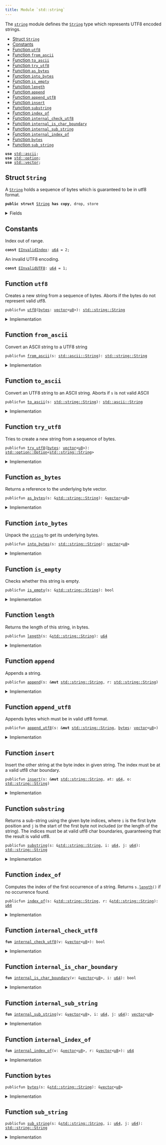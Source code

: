 ```yaml
---
title: Module `std::string`
---
```


The <code><a href="string.md#std_string">string</a></code> module defines the <code><a href="string.md#std_string_String">String</a></code> type which represents UTF8 encoded
strings.


-  [Struct `String`](#std_string_String)
-  [Constants](#@Constants_0)
-  [Function `utf8`](#std_string_utf8)
-  [Function `from_ascii`](#std_string_from_ascii)
-  [Function `to_ascii`](#std_string_to_ascii)
-  [Function `try_utf8`](#std_string_try_utf8)
-  [Function `as_bytes`](#std_string_as_bytes)
-  [Function `into_bytes`](#std_string_into_bytes)
-  [Function `is_empty`](#std_string_is_empty)
-  [Function `length`](#std_string_length)
-  [Function `append`](#std_string_append)
-  [Function `append_utf8`](#std_string_append_utf8)
-  [Function `insert`](#std_string_insert)
-  [Function `substring`](#std_string_substring)
-  [Function `index_of`](#std_string_index_of)
-  [Function `internal_check_utf8`](#std_string_internal_check_utf8)
-  [Function `internal_is_char_boundary`](#std_string_internal_is_char_boundary)
-  [Function `internal_sub_string`](#std_string_internal_sub_string)
-  [Function `internal_index_of`](#std_string_internal_index_of)
-  [Function `bytes`](#std_string_bytes)
-  [Function `sub_string`](#std_string_sub_string)


<pre><code><b>use</b> <a href="ascii.md#std_ascii">std::ascii</a>;
<b>use</b> <a href="option.md#std_option">std::option</a>;
<b>use</b> <a href="vector.md#std_vector">std::vector</a>;
</code></pre>



<a name="std_string_String"></a>

## Struct `String`

A <code><a href="string.md#std_string_String">String</a></code> holds a sequence of bytes which is guaranteed to be in utf8
format.


<pre><code><b>public</b> <b>struct</b> <a href="string.md#std_string_String">String</a> <b>has</b> <b>copy</b>, drop, store
</code></pre>



<details>
<summary>Fields</summary>


<dl>
<dt>
<code><a href="string.md#std_string_bytes">bytes</a>: <a href="vector.md#std_vector">vector</a>&lt;<a href="u8.md#std_u8">u8</a>&gt;</code>
</dt>
<dd>
</dd>
</dl>


</details>

<a name="@Constants_0"></a>

## Constants


<a name="std_string_EInvalidIndex"></a>

Index out of range.


<pre><code><b>const</b> <a href="string.md#std_string_EInvalidIndex">EInvalidIndex</a>: <a href="u64.md#std_u64">u64</a> = 2;
</code></pre>



<a name="std_string_EInvalidUTF8"></a>

An invalid UTF8 encoding.


<pre><code><b>const</b> <a href="string.md#std_string_EInvalidUTF8">EInvalidUTF8</a>: <a href="u64.md#std_u64">u64</a> = 1;
</code></pre>



<a name="std_string_utf8"></a>

## Function `utf8`

Creates a new string from a sequence of bytes. Aborts if the bytes do
not represent valid utf8.


<pre><code>publicfun <a href="string.md#std_string_utf8">utf8</a>(<a href="string.md#std_string_bytes">bytes</a>: <a href="vector.md#std_vector">vector</a>&lt;<a href="u8.md#std_u8">u8</a>&gt;): <a href="string.md#std_string_String">std::string::String</a>
</code></pre>



<details>
<summary>Implementation</summary>


<pre><code><b>public</b> <b>fun</b> <a href="string.md#std_string_utf8">utf8</a>(<a href="string.md#std_string_bytes">bytes</a>: <a href="vector.md#std_vector">vector</a>&lt;<a href="u8.md#std_u8">u8</a>&gt;): <a href="string.md#std_string_String">String</a> {
    <b>assert</b>!(<a href="string.md#std_string_internal_check_utf8">internal_check_utf8</a>(&<a href="string.md#std_string_bytes">bytes</a>), <a href="string.md#std_string_EInvalidUTF8">EInvalidUTF8</a>);
    <a href="string.md#std_string_String">String</a> { <a href="string.md#std_string_bytes">bytes</a> }
}
</code></pre>



</details>

<a name="std_string_from_ascii"></a>

## Function `from_ascii`

Convert an ASCII string to a UTF8 string


<pre><code>publicfun <a href="string.md#std_string_from_ascii">from_ascii</a>(s: <a href="ascii.md#std_ascii_String">std::ascii::String</a>): <a href="string.md#std_string_String">std::string::String</a>
</code></pre>



<details>
<summary>Implementation</summary>


<pre><code><b>public</b> <b>fun</b> <a href="string.md#std_string_from_ascii">from_ascii</a>(s: <a href="ascii.md#std_ascii_String">ascii::String</a>): <a href="string.md#std_string_String">String</a> {
    <a href="string.md#std_string_String">String</a> { <a href="string.md#std_string_bytes">bytes</a>: s.<a href="string.md#std_string_into_bytes">into_bytes</a>() }
}
</code></pre>



</details>

<a name="std_string_to_ascii"></a>

## Function `to_ascii`

Convert an UTF8 string to an ASCII string.
Aborts if <code>s</code> is not valid ASCII


<pre><code>publicfun <a href="string.md#std_string_to_ascii">to_ascii</a>(s: <a href="string.md#std_string_String">std::string::String</a>): <a href="ascii.md#std_ascii_String">std::ascii::String</a>
</code></pre>



<details>
<summary>Implementation</summary>


<pre><code><b>public</b> <b>fun</b> <a href="string.md#std_string_to_ascii">to_ascii</a>(s: <a href="string.md#std_string_String">String</a>): <a href="ascii.md#std_ascii_String">ascii::String</a> {
    <b>let</b> <a href="string.md#std_string_String">String</a> { <a href="string.md#std_string_bytes">bytes</a> } = s;
    <a href="string.md#std_string_bytes">bytes</a>.to_ascii_string()
}
</code></pre>



</details>

<a name="std_string_try_utf8"></a>

## Function `try_utf8`

Tries to create a new string from a sequence of bytes.


<pre><code>publicfun <a href="string.md#std_string_try_utf8">try_utf8</a>(<a href="string.md#std_string_bytes">bytes</a>: <a href="vector.md#std_vector">vector</a>&lt;<a href="u8.md#std_u8">u8</a>&gt;): <a href="option.md#std_option_Option">std::option::Option</a>&lt;<a href="string.md#std_string_String">std::string::String</a>&gt;
</code></pre>



<details>
<summary>Implementation</summary>


<pre><code><b>public</b> <b>fun</b> <a href="string.md#std_string_try_utf8">try_utf8</a>(<a href="string.md#std_string_bytes">bytes</a>: <a href="vector.md#std_vector">vector</a>&lt;<a href="u8.md#std_u8">u8</a>&gt;): Option&lt;<a href="string.md#std_string_String">String</a>&gt; {
    <b>if</b> (<a href="string.md#std_string_internal_check_utf8">internal_check_utf8</a>(&<a href="string.md#std_string_bytes">bytes</a>)) <a href="option.md#std_option_some">option::some</a>(<a href="string.md#std_string_String">String</a> { <a href="string.md#std_string_bytes">bytes</a> })
    <b>else</b> <a href="option.md#std_option_none">option::none</a>()
}
</code></pre>



</details>

<a name="std_string_as_bytes"></a>

## Function `as_bytes`

Returns a reference to the underlying byte vector.


<pre><code>publicfun <a href="string.md#std_string_as_bytes">as_bytes</a>(s: &<a href="string.md#std_string_String">std::string::String</a>): &<a href="vector.md#std_vector">vector</a>&lt;<a href="u8.md#std_u8">u8</a>&gt;
</code></pre>



<details>
<summary>Implementation</summary>


<pre><code><b>public</b> <b>fun</b> <a href="string.md#std_string_as_bytes">as_bytes</a>(s: &<a href="string.md#std_string_String">String</a>): &<a href="vector.md#std_vector">vector</a>&lt;<a href="u8.md#std_u8">u8</a>&gt; {
    &s.<a href="string.md#std_string_bytes">bytes</a>
}
</code></pre>



</details>

<a name="std_string_into_bytes"></a>

## Function `into_bytes`

Unpack the <code><a href="string.md#std_string">string</a></code> to get its underlying bytes.


<pre><code>publicfun <a href="string.md#std_string_into_bytes">into_bytes</a>(s: <a href="string.md#std_string_String">std::string::String</a>): <a href="vector.md#std_vector">vector</a>&lt;<a href="u8.md#std_u8">u8</a>&gt;
</code></pre>



<details>
<summary>Implementation</summary>


<pre><code><b>public</b> <b>fun</b> <a href="string.md#std_string_into_bytes">into_bytes</a>(s: <a href="string.md#std_string_String">String</a>): <a href="vector.md#std_vector">vector</a>&lt;<a href="u8.md#std_u8">u8</a>&gt; {
    <b>let</b> <a href="string.md#std_string_String">String</a> { <a href="string.md#std_string_bytes">bytes</a> } = s;
    <a href="string.md#std_string_bytes">bytes</a>
}
</code></pre>



</details>

<a name="std_string_is_empty"></a>

## Function `is_empty`

Checks whether this string is empty.


<pre><code>publicfun <a href="string.md#std_string_is_empty">is_empty</a>(s: &<a href="string.md#std_string_String">std::string::String</a>): bool
</code></pre>



<details>
<summary>Implementation</summary>


<pre><code><b>public</b> <b>fun</b> <a href="string.md#std_string_is_empty">is_empty</a>(s: &<a href="string.md#std_string_String">String</a>): bool {
    s.<a href="string.md#std_string_bytes">bytes</a>.<a href="string.md#std_string_is_empty">is_empty</a>()
}
</code></pre>



</details>

<a name="std_string_length"></a>

## Function `length`

Returns the length of this string, in bytes.


<pre><code>publicfun <a href="string.md#std_string_length">length</a>(s: &<a href="string.md#std_string_String">std::string::String</a>): <a href="u64.md#std_u64">u64</a>
</code></pre>



<details>
<summary>Implementation</summary>


<pre><code><b>public</b> <b>fun</b> <a href="string.md#std_string_length">length</a>(s: &<a href="string.md#std_string_String">String</a>): <a href="u64.md#std_u64">u64</a> {
    s.<a href="string.md#std_string_bytes">bytes</a>.<a href="string.md#std_string_length">length</a>()
}
</code></pre>



</details>

<a name="std_string_append"></a>

## Function `append`

Appends a string.


<pre><code>publicfun <a href="string.md#std_string_append">append</a>(s: &<b>mut</b> <a href="string.md#std_string_String">std::string::String</a>, r: <a href="string.md#std_string_String">std::string::String</a>)
</code></pre>



<details>
<summary>Implementation</summary>


<pre><code><b>public</b> <b>fun</b> <a href="string.md#std_string_append">append</a>(s: &<b>mut</b> <a href="string.md#std_string_String">String</a>, r: <a href="string.md#std_string_String">String</a>) {
    s.<a href="string.md#std_string_bytes">bytes</a>.<a href="string.md#std_string_append">append</a>(r.<a href="string.md#std_string_bytes">bytes</a>)
}
</code></pre>



</details>

<a name="std_string_append_utf8"></a>

## Function `append_utf8`

Appends bytes which must be in valid utf8 format.


<pre><code>publicfun <a href="string.md#std_string_append_utf8">append_utf8</a>(s: &<b>mut</b> <a href="string.md#std_string_String">std::string::String</a>, <a href="string.md#std_string_bytes">bytes</a>: <a href="vector.md#std_vector">vector</a>&lt;<a href="u8.md#std_u8">u8</a>&gt;)
</code></pre>



<details>
<summary>Implementation</summary>


<pre><code><b>public</b> <b>fun</b> <a href="string.md#std_string_append_utf8">append_utf8</a>(s: &<b>mut</b> <a href="string.md#std_string_String">String</a>, <a href="string.md#std_string_bytes">bytes</a>: <a href="vector.md#std_vector">vector</a>&lt;<a href="u8.md#std_u8">u8</a>&gt;) {
    s.<a href="string.md#std_string_append">append</a>(<a href="string.md#std_string_utf8">utf8</a>(<a href="string.md#std_string_bytes">bytes</a>))
}
</code></pre>



</details>

<a name="std_string_insert"></a>

## Function `insert`

Insert the other string at the byte index in given string. The index
must be at a valid utf8 char boundary.


<pre><code>publicfun <a href="string.md#std_string_insert">insert</a>(s: &<b>mut</b> <a href="string.md#std_string_String">std::string::String</a>, at: <a href="u64.md#std_u64">u64</a>, o: <a href="string.md#std_string_String">std::string::String</a>)
</code></pre>



<details>
<summary>Implementation</summary>


<pre><code><b>public</b> <b>fun</b> <a href="string.md#std_string_insert">insert</a>(s: &<b>mut</b> <a href="string.md#std_string_String">String</a>, at: <a href="u64.md#std_u64">u64</a>, o: <a href="string.md#std_string_String">String</a>) {
    <b>let</b> <a href="string.md#std_string_bytes">bytes</a> = &s.<a href="string.md#std_string_bytes">bytes</a>;
    <b>assert</b>!(at &lt;= <a href="string.md#std_string_bytes">bytes</a>.<a href="string.md#std_string_length">length</a>() && <a href="string.md#std_string_internal_is_char_boundary">internal_is_char_boundary</a>(<a href="string.md#std_string_bytes">bytes</a>, at), <a href="string.md#std_string_EInvalidIndex">EInvalidIndex</a>);
    <b>let</b> l = s.<a href="string.md#std_string_length">length</a>();
    <b>let</b> <b>mut</b> front = s.<a href="string.md#std_string_substring">substring</a>(0, at);
    <b>let</b> end = s.<a href="string.md#std_string_substring">substring</a>(at, l);
    front.<a href="string.md#std_string_append">append</a>(o);
    front.<a href="string.md#std_string_append">append</a>(end);
    *s = front;
}
</code></pre>



</details>

<a name="std_string_substring"></a>

## Function `substring`

Returns a sub-string using the given byte indices, where <code>i</code> is the first
byte position and <code>j</code> is the start of the first byte not included (or the
length of the string). The indices must be at valid utf8 char boundaries,
guaranteeing that the result is valid utf8.


<pre><code>publicfun <a href="string.md#std_string_substring">substring</a>(s: &<a href="string.md#std_string_String">std::string::String</a>, i: <a href="u64.md#std_u64">u64</a>, j: <a href="u64.md#std_u64">u64</a>): <a href="string.md#std_string_String">std::string::String</a>
</code></pre>



<details>
<summary>Implementation</summary>


<pre><code><b>public</b> <b>fun</b> <a href="string.md#std_string_substring">substring</a>(s: &<a href="string.md#std_string_String">String</a>, i: <a href="u64.md#std_u64">u64</a>, j: <a href="u64.md#std_u64">u64</a>): <a href="string.md#std_string_String">String</a> {
    <b>let</b> <a href="string.md#std_string_bytes">bytes</a> = &s.<a href="string.md#std_string_bytes">bytes</a>;
    <b>let</b> l = <a href="string.md#std_string_bytes">bytes</a>.<a href="string.md#std_string_length">length</a>();
    <b>assert</b>!(
        j &lt;= l &&
            i &lt;= j &&
            <a href="string.md#std_string_internal_is_char_boundary">internal_is_char_boundary</a>(<a href="string.md#std_string_bytes">bytes</a>, i) &&
            <a href="string.md#std_string_internal_is_char_boundary">internal_is_char_boundary</a>(<a href="string.md#std_string_bytes">bytes</a>, j),
        <a href="string.md#std_string_EInvalidIndex">EInvalidIndex</a>,
    );
    <a href="string.md#std_string_String">String</a> { <a href="string.md#std_string_bytes">bytes</a>: <a href="string.md#std_string_internal_sub_string">internal_sub_string</a>(<a href="string.md#std_string_bytes">bytes</a>, i, j) }
}
</code></pre>



</details>

<a name="std_string_index_of"></a>

## Function `index_of`

Computes the index of the first occurrence of a string. Returns <code>s.<a href="string.md#std_string_length">length</a>()</code>
if no occurrence found.


<pre><code>publicfun <a href="string.md#std_string_index_of">index_of</a>(s: &<a href="string.md#std_string_String">std::string::String</a>, r: &<a href="string.md#std_string_String">std::string::String</a>): <a href="u64.md#std_u64">u64</a>
</code></pre>



<details>
<summary>Implementation</summary>


<pre><code><b>public</b> <b>fun</b> <a href="string.md#std_string_index_of">index_of</a>(s: &<a href="string.md#std_string_String">String</a>, r: &<a href="string.md#std_string_String">String</a>): <a href="u64.md#std_u64">u64</a> {
    <a href="string.md#std_string_internal_index_of">internal_index_of</a>(&s.<a href="string.md#std_string_bytes">bytes</a>, &r.<a href="string.md#std_string_bytes">bytes</a>)
}
</code></pre>



</details>

<a name="std_string_internal_check_utf8"></a>

## Function `internal_check_utf8`



<pre><code><b>fun</b> <a href="string.md#std_string_internal_check_utf8">internal_check_utf8</a>(v: &<a href="vector.md#std_vector">vector</a>&lt;<a href="u8.md#std_u8">u8</a>&gt;): bool
</code></pre>



<details>
<summary>Implementation</summary>


<pre><code><b>native</b> <b>fun</b> <a href="string.md#std_string_internal_check_utf8">internal_check_utf8</a>(v: &<a href="vector.md#std_vector">vector</a>&lt;<a href="u8.md#std_u8">u8</a>&gt;): bool;
</code></pre>



</details>

<a name="std_string_internal_is_char_boundary"></a>

## Function `internal_is_char_boundary`



<pre><code><b>fun</b> <a href="string.md#std_string_internal_is_char_boundary">internal_is_char_boundary</a>(v: &<a href="vector.md#std_vector">vector</a>&lt;<a href="u8.md#std_u8">u8</a>&gt;, i: <a href="u64.md#std_u64">u64</a>): bool
</code></pre>



<details>
<summary>Implementation</summary>


<pre><code><b>native</b> <b>fun</b> <a href="string.md#std_string_internal_is_char_boundary">internal_is_char_boundary</a>(v: &<a href="vector.md#std_vector">vector</a>&lt;<a href="u8.md#std_u8">u8</a>&gt;, i: <a href="u64.md#std_u64">u64</a>): bool;
</code></pre>



</details>

<a name="std_string_internal_sub_string"></a>

## Function `internal_sub_string`



<pre><code><b>fun</b> <a href="string.md#std_string_internal_sub_string">internal_sub_string</a>(v: &<a href="vector.md#std_vector">vector</a>&lt;<a href="u8.md#std_u8">u8</a>&gt;, i: <a href="u64.md#std_u64">u64</a>, j: <a href="u64.md#std_u64">u64</a>): <a href="vector.md#std_vector">vector</a>&lt;<a href="u8.md#std_u8">u8</a>&gt;
</code></pre>



<details>
<summary>Implementation</summary>


<pre><code><b>native</b> <b>fun</b> <a href="string.md#std_string_internal_sub_string">internal_sub_string</a>(v: &<a href="vector.md#std_vector">vector</a>&lt;<a href="u8.md#std_u8">u8</a>&gt;, i: <a href="u64.md#std_u64">u64</a>, j: <a href="u64.md#std_u64">u64</a>): <a href="vector.md#std_vector">vector</a>&lt;<a href="u8.md#std_u8">u8</a>&gt;;
</code></pre>



</details>

<a name="std_string_internal_index_of"></a>

## Function `internal_index_of`



<pre><code><b>fun</b> <a href="string.md#std_string_internal_index_of">internal_index_of</a>(v: &<a href="vector.md#std_vector">vector</a>&lt;<a href="u8.md#std_u8">u8</a>&gt;, r: &<a href="vector.md#std_vector">vector</a>&lt;<a href="u8.md#std_u8">u8</a>&gt;): <a href="u64.md#std_u64">u64</a>
</code></pre>



<details>
<summary>Implementation</summary>


<pre><code><b>native</b> <b>fun</b> <a href="string.md#std_string_internal_index_of">internal_index_of</a>(v: &<a href="vector.md#std_vector">vector</a>&lt;<a href="u8.md#std_u8">u8</a>&gt;, r: &<a href="vector.md#std_vector">vector</a>&lt;<a href="u8.md#std_u8">u8</a>&gt;): <a href="u64.md#std_u64">u64</a>;
</code></pre>



</details>

<a name="std_string_bytes"></a>

## Function `bytes`



<pre><code>publicfun <a href="string.md#std_string_bytes">bytes</a>(s: &<a href="string.md#std_string_String">std::string::String</a>): &<a href="vector.md#std_vector">vector</a>&lt;<a href="u8.md#std_u8">u8</a>&gt;
</code></pre>



<details>
<summary>Implementation</summary>


<pre><code><b>public</b> <b>fun</b> <a href="string.md#std_string_bytes">bytes</a>(s: &<a href="string.md#std_string_String">String</a>): &<a href="vector.md#std_vector">vector</a>&lt;<a href="u8.md#std_u8">u8</a>&gt; { s.<a href="string.md#std_string_as_bytes">as_bytes</a>() }
</code></pre>



</details>

<a name="std_string_sub_string"></a>

## Function `sub_string`



<pre><code>publicfun <a href="string.md#std_string_sub_string">sub_string</a>(s: &<a href="string.md#std_string_String">std::string::String</a>, i: <a href="u64.md#std_u64">u64</a>, j: <a href="u64.md#std_u64">u64</a>): <a href="string.md#std_string_String">std::string::String</a>
</code></pre>



<details>
<summary>Implementation</summary>


<pre><code><b>public</b> <b>fun</b> <a href="string.md#std_string_sub_string">sub_string</a>(s: &<a href="string.md#std_string_String">String</a>, i: <a href="u64.md#std_u64">u64</a>, j: <a href="u64.md#std_u64">u64</a>): <a href="string.md#std_string_String">String</a> {
    s.<a href="string.md#std_string_substring">substring</a>(i, j)
}
</code></pre>



</details>

